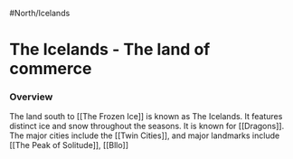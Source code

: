 #North/Icelands
# The Icelands - The land of commerce

### Overview
The land south to [[The Frozen Ice]] is known as The Icelands. It features distinct ice and snow throughout the seasons. It is known for [[Dragons]]. The major cities include the [[Twin Cities]], and major landmarks include [[The Peak of Solitude]], [[Bllo]]
